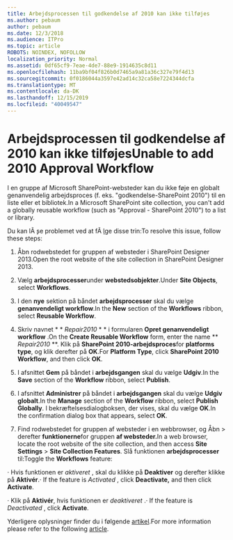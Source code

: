 ```yaml
---
title: Arbejdsprocessen til godkendelse af 2010 kan ikke tilføjes
ms.author: pebaum
author: pebaum
ms.date: 12/3/2018
ms.audience: ITPro
ms.topic: article
ROBOTS: NOINDEX, NOFOLLOW
localization_priority: Normal
ms.assetid: 0df65cf9-7eae-4de7-88e9-1914635c8d11
ms.openlocfilehash: 11ba9bf04f826b0d7465a9a81a36c327e79f4d13
ms.sourcegitcommit: 0f0186044a3597e42ad14c32ca58e7224344dcfa
ms.translationtype: MT
ms.contentlocale: da-DK
ms.lasthandoff: 12/15/2019
ms.locfileid: "40049547"
---
```

# <a name="unable-to-add-2010-approval-workflow"></a><span data-ttu-id="8f224-102">Arbejdsprocessen til godkendelse af 2010 kan ikke tilføjes</span><span class="sxs-lookup"><span data-stu-id="8f224-102">Unable to add 2010 Approval Workflow</span></span>

<span data-ttu-id="8f224-103">I en gruppe af Microsoft SharePoint-websteder kan du ikke føje en globalt genanvendelig arbejdsproces (f. eks. "godkendelse-SharePoint 2010") til en liste eller et bibliotek.</span><span class="sxs-lookup"><span data-stu-id="8f224-103">In a Microsoft SharePoint site collection, you can't add a globally reusable workflow (such as "Approval - SharePoint 2010") to a list or library.</span></span>
  
<span data-ttu-id="8f224-104">Du kan lÃ ̧se problemet ved at fÃ ̧lge disse trin:</span><span class="sxs-lookup"><span data-stu-id="8f224-104">To resolve this issue, follow these steps:</span></span> 
  
1. <span data-ttu-id="8f224-105">Åbn rodwebstedet for gruppen af websteder i SharePoint Designer 2013.</span><span class="sxs-lookup"><span data-stu-id="8f224-105">Open the root website of the site collection in SharePoint Designer 2013.</span></span>
  
2. <span data-ttu-id="8f224-106">Vælg **arbejdsprocesser**under **webstedsobjekter**.</span><span class="sxs-lookup"><span data-stu-id="8f224-106">Under **Site Objects**, select **Workflows**.</span></span> 
  
3. <span data-ttu-id="8f224-107">I den **nye** sektion på båndet **arbejdsprocesser** skal du vælge **genanvendeligt workflow**.</span><span class="sxs-lookup"><span data-stu-id="8f224-107">In the **New** section of the **Workflows** ribbon, select **Reusable Workflow**.</span></span> 
  
4. <span data-ttu-id="8f224-108">Skriv navnet \* \* *Repair2010* \* \* i formularen **Opret genanvendeligt workflow** .</span><span class="sxs-lookup"><span data-stu-id="8f224-108">On the **Create Reusable Workflow** form, enter the name \*\* *Repair2010* \*\*.</span></span> <span data-ttu-id="8f224-109">Klik på **SharePoint 2010-arbejdsproces**for **platforms type**, og klik derefter på **OK**.</span><span class="sxs-lookup"><span data-stu-id="8f224-109">For **Platform Type**, click **SharePoint 2010 Workflow**, and then click **OK**.</span></span> 
  
1. <span data-ttu-id="8f224-110">I afsnittet **Gem** på båndet i **arbejdsgangen** skal du vælge **Udgiv**.</span><span class="sxs-lookup"><span data-stu-id="8f224-110">In the **Save** section of the **Workflow** ribbon, select **Publish**.</span></span> 
  
2. <span data-ttu-id="8f224-111">I afsnittet **Administrer** på båndet i **arbejdsgangen** skal du vælge **Udgiv globalt**.</span><span class="sxs-lookup"><span data-stu-id="8f224-111">In the **Manage** section of the **Workflow** ribbon, select **Publish Globally**.</span></span> <span data-ttu-id="8f224-112">I bekræftelsesdialogboksen, der vises, skal du vælge **OK**.</span><span class="sxs-lookup"><span data-stu-id="8f224-112">In the confirmation dialog box that appears, select **OK**.</span></span> 
  
3. <span data-ttu-id="8f224-113">Find rodwebstedet for gruppen af websteder i en webbrowser, og Åbn \> derefter **funktionerne**for gruppen **af websteder.**</span><span class="sxs-lookup"><span data-stu-id="8f224-113">In a web browser, locate the root website of the site collection, and then access **Site Settings** \> **Site Collection Features**.</span></span> <span data-ttu-id="8f224-114">Slå funktionen **arbejdsprocesser** til:</span><span class="sxs-lookup"><span data-stu-id="8f224-114">Toggle the **Workflows** feature:</span></span> 
  
<span data-ttu-id="8f224-115">· Hvis funktionen er *aktiveret* , skal du klikke på **Deaktiver** og derefter klikke på **Aktivér**.</span><span class="sxs-lookup"><span data-stu-id="8f224-115">· If the feature is  *Activated*  , click **Deactivate,** and then click **Activate**.</span></span> 
  
<span data-ttu-id="8f224-116">· Klik på **Aktivér**, hvis funktionen er *deaktiveret* .</span><span class="sxs-lookup"><span data-stu-id="8f224-116">· If the feature is  *Deactivated*  , click **Activate**.</span></span> 
  
<span data-ttu-id="8f224-117">Yderligere oplysninger finder du i følgende [artikel](https://go.microsoft.com/fwlink/?linkid=2047770&amp;clcid=0x409).</span><span class="sxs-lookup"><span data-stu-id="8f224-117">For more information please refer to the following [article](https://go.microsoft.com/fwlink/?linkid=2047770&amp;clcid=0x409).</span></span>
  

